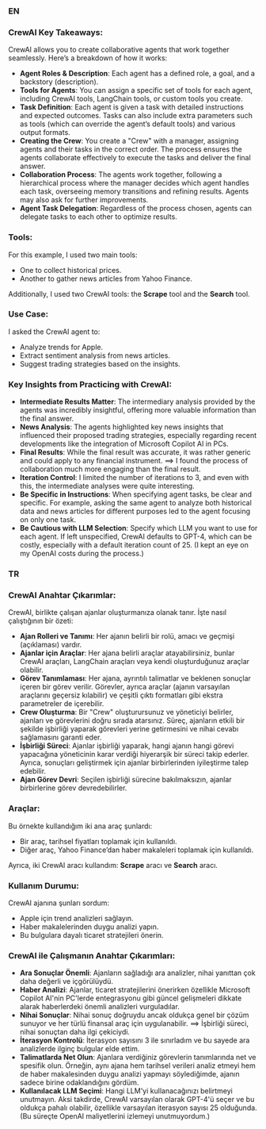 ### EN
### CrewAI Key Takeaways:

CrewAI allows you to create collaborative agents that work together seamlessly. Here’s a breakdown of how it works:

- **Agent Roles & Description**: Each agent has a defined role, a goal, and a backstory (description).
- **Tools for Agents**: You can assign a specific set of tools for each agent, including CrewAI tools, LangChain tools, or custom tools you create.
- **Task Definition**: Each agent is given a task with detailed instructions and expected outcomes. Tasks can also include extra parameters such as tools (which can override the agent’s default tools) and various output formats.
- **Creating the Crew**: You create a "Crew" with a manager, assigning agents and their tasks in the correct order. The process ensures the agents collaborate effectively to execute the tasks and deliver the final answer.
- **Collaboration Process**: The agents work together, following a hierarchical process where the manager decides which agent handles each task, overseeing memory transitions and refining results. Agents may also ask for further improvements.
- **Agent Task Delegation**: Regardless of the process chosen, agents can delegate tasks to each other to optimize results.

### Tools:
For this example, I used two main tools:
- One to collect historical prices.
- Another to gather news articles from Yahoo Finance.

Additionally, I used two CrewAI tools: the **Scrape** tool and the **Search** tool.

### Use Case:

I asked the CrewAI agent to:
- Analyze trends for Apple.
- Extract sentiment analysis from news articles.
- Suggest trading strategies based on the insights.

### Key Insights from Practicing with CrewAI:

- **Intermediate Results Matter**: The intermediary analysis provided by the agents was incredibly insightful, offering more valuable information than the final answer.
- **News Analysis**: The agents highlighted key news insights that influenced their proposed trading strategies, especially regarding recent developments like the integration of Microsoft Copilot AI in PCs.
- **Final Results**: While the final result was accurate, it was rather generic and could apply to any financial instrument.
  ==> I found the process of collaboration much more engaging than the final result.
- **Iteration Control**: I limited the number of iterations to 3, and even with this, the intermediate analyses were quite interesting.
- **Be Specific in Instructions**: When specifying agent tasks, be clear and specific. For example, asking the same agent to analyze both historical data and news articles for different purposes led to the agent focusing on only one task.
- **Be Cautious with LLM Selection**: Specify which LLM you want to use for each agent. If left unspecified, CrewAI defaults to GPT-4, which can be costly, especially with a default iteration count of 25. (I kept an eye on my OpenAI costs during the process.)

### TR
### CrewAI Anahtar Çıkarımlar:

CrewAI, birlikte çalışan ajanlar oluşturmanıza olanak tanır. İşte nasıl çalıştığının bir özeti:

- **Ajan Rolleri ve Tanımı**: Her ajanın belirli bir rolü, amacı ve geçmişi (açıklaması) vardır.
- **Ajanlar için Araçlar**: Her ajana belirli araçlar atayabilirsiniz, bunlar CrewAI araçları, LangChain araçları veya kendi oluşturduğunuz araçlar olabilir.
- **Görev Tanımlaması**: Her ajana, ayrıntılı talimatlar ve beklenen sonuçlar içeren bir görev verilir. Görevler, ayrıca araçlar (ajanın varsayılan araçlarını geçersiz kılabilir) ve çeşitli çıktı formatları gibi ekstra parametreler de içerebilir.
- **Crew Oluşturma**: Bir "Crew" oluşturursunuz ve yöneticiyi belirler, ajanları ve görevlerini doğru sırada atarsınız. Süreç, ajanların etkili bir şekilde işbirliği yaparak görevleri yerine getirmesini ve nihai cevabı sağlamasını garanti eder.
- **İşbirliği Süreci**: Ajanlar işbirliği yaparak, hangi ajanın hangi görevi yapacağına yöneticinin karar verdiği hiyerarşik bir süreci takip ederler. Ayrıca, sonuçları geliştirmek için ajanlar birbirlerinden iyileştirme talep edebilir.
- **Ajan Görev Devri**: Seçilen işbirliği sürecine bakılmaksızın, ajanlar birbirlerine görev devredebilirler.

### Araçlar:
Bu örnekte kullandığım iki ana araç şunlardı:
- Bir araç, tarihsel fiyatları toplamak için kullanıldı.
- Diğer araç, Yahoo Finance’dan haber makaleleri toplamak için kullanıldı.

Ayrıca, iki CrewAI aracı kullandım: **Scrape** aracı ve **Search** aracı.

### Kullanım Durumu:

CrewAI ajanına şunları sordum:
- Apple için trend analizleri sağlayın.
- Haber makalelerinden duygu analizi yapın.
- Bu bulgulara dayalı ticaret stratejileri önerin.

### CrewAI ile Çalışmanın Anahtar Çıkarımları:

- **Ara Sonuçlar Önemli**: Ajanların sağladığı ara analizler, nihai yanıttan çok daha değerli ve içgörülüydü.
- **Haber Analizi**: Ajanlar, ticaret stratejilerini önerirken özellikle Microsoft Copilot AI'nin PC'lerde entegrasyonu gibi güncel gelişmeleri dikkate alarak haberlerdeki önemli analizleri vurguladılar.
- **Nihai Sonuçlar**: Nihai sonuç doğruydu ancak oldukça genel bir çözüm sunuyor ve her türlü finansal araç için uygulanabilir.
  ==> İşbirliği süreci, nihai sonuçtan daha ilgi çekiciydi.
- **İterasyon Kontrolü**: İterasyon sayısını 3 ile sınırladım ve bu sayede ara analizlerde ilginç bulgular elde ettim.
- **Talimatlarda Net Olun**: Ajanlara verdiğiniz görevlerin tanımlarında net ve spesifik olun. Örneğin, aynı ajana hem tarihsel verileri analiz etmeyi hem de haber makalesinden duygu analizi yapmayı söylediğimde, ajanın sadece birine odaklandığını gördüm.
- **Kullanılacak LLM Seçimi**: Hangi LLM'yi kullanacağınızı belirtmeyi unutmayın. Aksi takdirde, CrewAI varsayılan olarak GPT-4'ü seçer ve bu oldukça pahalı olabilir, özellikle varsayılan iterasyon sayısı 25 olduğunda. (Bu süreçte OpenAI maliyetlerini izlemeyi unutmuyordum.)
